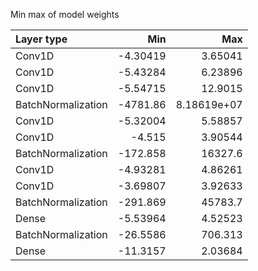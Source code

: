 Min max of model weights

| Layer type         |         Min |             Max |
|:-------------------|------------:|----------------:|
| Conv1D             |    -4.30419 |     3.65041     |
| Conv1D             |    -5.43284 |     6.23896     |
| Conv1D             |    -5.54715 |    12.9015      |
| BatchNormalization | -4781.86    |     8.18619e+07 |
| Conv1D             |    -5.32004 |     5.58857     |
| Conv1D             |    -4.515   |     3.90544     |
| BatchNormalization |  -172.858   | 16327.6         |
| Conv1D             |    -4.93281 |     4.86261     |
| Conv1D             |    -3.69807 |     3.92633     |
| BatchNormalization |  -291.869   | 45783.7         |
| Dense              |    -5.53964 |     4.52523     |
| BatchNormalization |   -26.5586  |   706.313       |
| Dense              |   -11.3157  |     2.03684     |